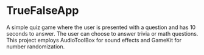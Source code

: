 # TrueFalseApp
A simple quiz game where the user is presented with a question and has 10 seconds to answer.  The user can choose to answer trivia or math questions.  This project employs AudioToolBox for sound effects and GameKit for number randomization.

